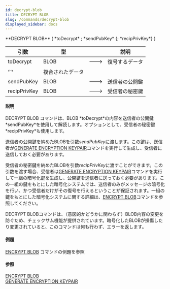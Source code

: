 ```yaml
---
id: decrypt-blob
title: DECRYPT BLOB
slug: /commands/decrypt-blob
displayed_sidebar: docs
---
```


<!--REF #_command_.DECRYPT BLOB.Syntax-->**DECRYPT BLOB** ( *toDecrypt* ; *sendPubKey* {; *recipPrivKey*} )<!-- END REF-->
<!--REF #_command_.DECRYPT BLOB.Params-->
| 引数 | 型 |  | 説明 |
| --- | --- | --- | --- |
| toDecrypt | BLOB | &#x1F852; | 復号するデータ |
| &#x1F858; | 複合されたデータ |
| sendPubKey | BLOB | &#x1F852; | 送信者の公開鍵 |
| recipPrivKey | BLOB | &#x1F852; | 受信者の秘密鍵 |

<!-- END REF-->

#### 説明 

<!--REF #_command_.DECRYPT BLOB.Summary-->DECRYPT BLOB コマンドは、BLOB *toDecrypt*の内容を送信者の公開鍵*sendPubKey*を使用して解読します。<!-- END REF-->オプションとして、受信者の秘密鍵*recipPrivKey*も使用します。

送信者の公開鍵を納めたBLOBを引数*sendPubKey*に渡します。この鍵は、送信者が[GENERATE ENCRYPTION KEYPAIR](generate-encryption-keypair.md "GENERATE ENCRYPTION KEYPAIR")コマンドを実行して生成し、受信者に送信しておく必要があります。

受信者の秘密鍵を納めたBLOBを引数*recipPrivKey*に渡すことができます。この引数を渡す場合、受信者は[GENERATE ENCRYPTION KEYPAIR](generate-encryption-keypair.md "GENERATE ENCRYPTION KEYPAIR")コマンドを実行して一組の暗号化鍵を生成し、公開鍵を送信者に送っておく必要があります。この一組の鍵をもとにした暗号化システムでは、送信者のみがメッセージの暗号化を行い、かつ受信者だけがその復号を行えるということが保証されます。一組の鍵をもとにした暗号化システムに関する詳細は、[ENCRYPT BLOB](encrypt-blob.md "ENCRYPT BLOB")コマンドを参照してください。

DECRYPT BLOBコマンドは、（意図的かどうかに関わらず）BLOB内容の変更を防ぐため、チェックサム機能が提供されています。暗号化したBLOBが損傷したり変更されていると、このコマンドは何も行わず、エラーを返します。

#### 例題 

[ENCRYPT BLOB](encrypt-blob.md "ENCRYPT BLOB") コマンドの例題を参照

#### 参照 

[ENCRYPT BLOB](encrypt-blob.md)  
[GENERATE ENCRYPTION KEYPAIR](generate-encryption-keypair.md)  